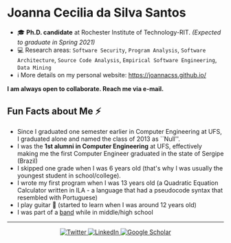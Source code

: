 # Joanna Cecilia da Silva Santos

- 🎓  **Ph.D. candidate** at Rochester Institute of Technology-RIT. *(Expected to graduate in Spring 2021)*
- 💻  Research areas: `Software Security`, `Program Analysis`, `Software Architecture`, `Source Code Analysis`, `Empirical Software Engineering`, `Data Mining`
- ℹ️  More details on my personal website: https://joannacss.github.io/

**I am always open to collaborate. Reach me via e-mail.**



## Fun Facts about Me ⚡
- Since I graduated one semester earlier in Computer Engineering at UFS, I graduated alone and named the class of 2013 as ``Null''.
- I was the **1st alumni in Computer Engineering** at UFS, effectively making me the first Computer Engineer graduated in the state of Sergipe (Brazil)
- I skipped one grade when I was 6 years old (that's why I was usually the youngest student in school/college).
- I wrote my first program when I was 13 years old (a Quadratic Equation Calculator written in ILA - a language that had a pseudocode syntax that resembled with Portuguese)
- I play guitar 🎸 (started to learn when I was around 12 years old)
- I was part of a [band](https://www.youtube.com/watch?v=dHqs8XlOXfo) while in middle/high school 

---
<p align="center">
	<a href="https://twitter.com/joannacss">
    <img src="https://img.shields.io/badge/Twitter--_.svg?style=social&logo=Twitter" alt="Twitter">
  </a>
  <a href="https://www.linkedin.com/in/joannacss">
    <img src="https://img.shields.io/badge/LinkedIn--_.svg?style=social&logo=linkedin" alt="LinkedIn">
  </a>
  <a href="https://scholar.google.com/citations?user=mkGmYyAAAAAJ">
    <img src="https://img.shields.io/badge/Citations-89-_.svg?style=social&logo=google-scholar" alt="Google Scholar">
  </a>
</p>


